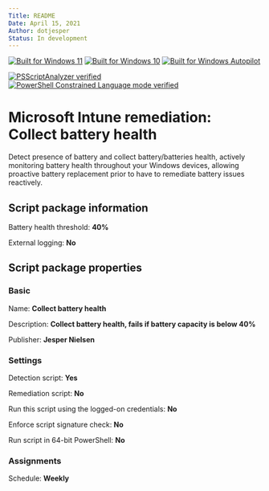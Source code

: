 ```yaml
---
Title: README
Date: April 15, 2021
Author: dotjesper
Status: In development
---
```


[![Built for Windows 11](https://img.shields.io/badge/Built%20for%20Windows%2011-Yes-blue?style=flat)](https://windows.com/ "Built for Windows 11")
[![Built for Windows 10](https://img.shields.io/badge/Built%20for%20Windows%2010-Yes-blue?style=flat)](https://windows.com/ "Built for Windows 10")
[![Built for Windows Autopilot](https://img.shields.io/badge/Built%20for%20Windows%20Autopilot-Yes-blue?style=flat)](https://docs.microsoft.com/en-us/mem/autopilot/windows-autopilot/ "Windows Autopilot")

[![PSScriptAnalyzer verified](https://img.shields.io/badge/PowerShell%20Script%20Analyzer%20verified-No-green?style=flat)](https://docs.microsoft.com/en-us/powershell/module/psscriptanalyzer/ "PowerShell Script Analyzer")
[![PowerShell Constrained Language mode verified](https://img.shields.io/badge/PowerShell%20Constrained%20Language%20mode%20verified-Yes-green?style=flat)](https://docs.microsoft.com/en-us/powershell/module/microsoft.powershell.core/about/about_language_modes/ "PowerShell Language mode")

# Microsoft Intune remediation: Collect battery health

Detect presence of battery and collect battery/batteries health, actively monitoring battery health throughout your Windows devices, allowing proactive battery replacement prior to have to remediate battery issues reactively.

## Script package information

Battery health threshold: **40%**

External logging: **No**

## Script package properties

### Basic

Name: **Collect battery health**

Description: **Collect battery health, fails if battery capacity is below 40%**

Publisher: **Jesper Nielsen**

### Settings

Detection script: **Yes**

Remediation script: **No**

Run this script using the logged-on credentials: **No**

Enforce script signature check: **No**

Run script in 64-bit PowerShell: **No**

### Assignments

Schedule: **Weekly**
